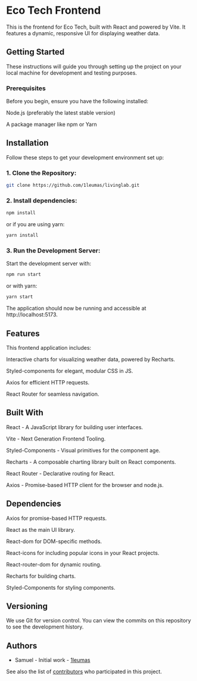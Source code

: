 # Eco Tech Frontend

This is the frontend for Eco Tech, built with React and powered by Vite. It features a dynamic, responsive UI for displaying weather data.

## Getting Started

These instructions will guide you through setting up the project on your local machine for development and testing purposes.

### Prerequisites

Before you begin, ensure you have the following installed:

Node.js (preferably the latest stable version)

A package manager like npm or Yarn

## Installation

Follow these steps to get your development environment set up:

### 1. Clone the Repository:

```bash
git clone https://github.com/1leumas/livinglab.git
```

### 2. Install dependencies:

```bash
npm install
```

or if you are using yarn:

```bash
yarn install
```

### 3. Run the Development Server:

Start the development server with:

```bash
npm run start
```

or with yarn:

```bash
yarn start
```

The application should now be running and accessible at http://localhost:5173.

## Features

This frontend application includes:

Interactive charts for visualizing weather data, powered by Recharts.

Styled-components for elegant, modular CSS in JS.

Axios for efficient HTTP requests.

React Router for seamless navigation.

## Built With

React - A JavaScript library for building user interfaces.

Vite - Next Generation Frontend Tooling.

Styled-Components - Visual primitives for the component age.

Recharts - A composable charting library built on React components.

React Router - Declarative routing for React.

Axios - Promise-based HTTP client for the browser and node.js.

## Dependencies

Axios for promise-based HTTP requests.

React as the main UI library.

React-dom for DOM-specific methods.

React-icons for including popular icons in your React projects.

React-router-dom for dynamic routing.

Recharts for building charts.

Styled-Components for styling components.

## Versioning

We use Git for version control. You can view the commits on this repository to see the development history.

## Authors

- Samuel - Initial work - [1leumas](https://github.com/1leumas)

See also the list of [contributors](https://github.com/1leumas/livinglab/contributors) who participated in this project.
